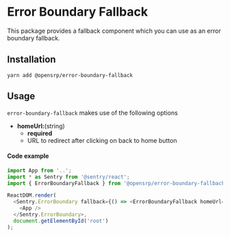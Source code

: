 # Error Boundary Fallback

This package provides a fallback component which you can use as an error boundary fallback.

## Installation

```node
yarn add @opensrp/error-boundary-fallback
```

## Usage

`error-boundary-fallback` makes use of the following options

- **homeUrl:**(string)
  - **required**
  - URL to redirect after clicking on back to home button

#### Code example

```javascript
import App from '..';
import * as Sentry from '@sentry/react';
import { ErrorBoundaryFallback } from '@opensrp/error-boundary-fallback';

ReactDOM.render(
  <Sentry.ErrorBoundary fallback={() => <ErrorBoundaryFallback homeUrl={'/home'} />}>
    <App />
  </Sentry.ErrorBoundary>,
  document.getElementById('root')
);
```
